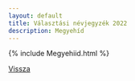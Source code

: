 ```yaml
---
layout: default
title: Választási névjegyzék 2022
description: Megyehíd
---
```


{% include Megyehiid.html %}

[Vissza](./)